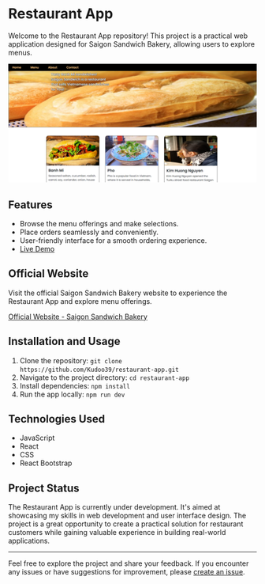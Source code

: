# Restaurant App

Welcome to the Restaurant App repository! This project is a practical web application designed for Saigon Sandwich Bakery, allowing users to explore menus.

![Restaurant App Screenshot](src/assets/demo.png)

## Features

- Browse the menu offerings and make selections.
- Place orders seamlessly and conveniently.
- User-friendly interface for a smooth ordering experience.
- [Live Demo](https://kudoo39.github.io/restaurant-app)

## Official Website

Visit the official Saigon Sandwich Bakery website to experience the Restaurant App and explore menu offerings.

[Official Website - Saigon Sandwich Bakery](https://banhmisaigon.netlify.app)

## Installation and Usage

1. Clone the repository: `git clone https://github.com/Kudoo39/restaurant-app.git`
2. Navigate to the project directory: `cd restaurant-app`
3. Install dependencies: `npm install`
4. Run the app locally: `npm run dev`

## Technologies Used

- JavaScript
- React
- CSS
- React Bootstrap

## Project Status

The Restaurant App is currently under development. It's aimed at showcasing my skills in web development and user interface design. The project is a great opportunity to create a practical solution for restaurant customers while gaining valuable experience in building real-world applications.

---

Feel free to explore the project and share your feedback. If you encounter any issues or have suggestions for improvement, please [create an issue](https://github.com/Kudoo39/restaurant-app/issues).
